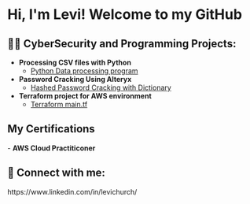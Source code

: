 <h1>Hi, I'm Levi! Welcome to my GitHub<br/>

<h2>👨‍💻 CyberSecurity and Programming Projects:</h2>

- <b>Processing CSV files with Python</b>
  - [Python Data processing program](https://github.com/Levichurch/Levichurch/blob/main/Teamproject.py)
- <b>Password Cracking Using Alteryx</b>
  - [Hashed Password Cracking with Dictionary](https://github.com/Levichurch/Levichurch/blob/main/Levi%20Church%20Hashed%20Password%20cracking%20Project)
- <b>Terraform project for AWS environment </b>
  - [Terraform main.tf](https://github.com/Levichurch/Levichurch/blob/main/main.tf)


<h2> My Certifications</h2>
- <b>AWS Cloud Practiticoner</b>


<h2> 🤳 Connect with me:</h2> 
https://www.linkedin.com/in/levichurch/








<!--

